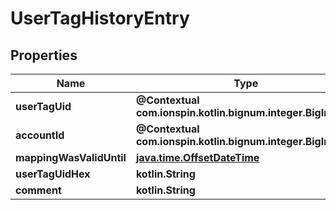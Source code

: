 
# UserTagHistoryEntry

## Properties
Name | Type | Description | Notes
------------ | ------------- | ------------- | -------------
**userTagUid** | **@Contextual com.ionspin.kotlin.bignum.integer.BigInteger** |  | 
**accountId** | **@Contextual com.ionspin.kotlin.bignum.integer.BigInteger** |  | 
**mappingWasValidUntil** | [**java.time.OffsetDateTime**](java.time.OffsetDateTime.md) |  | 
**userTagUidHex** | **kotlin.String** |  | 
**comment** | **kotlin.String** |  |  [optional]




